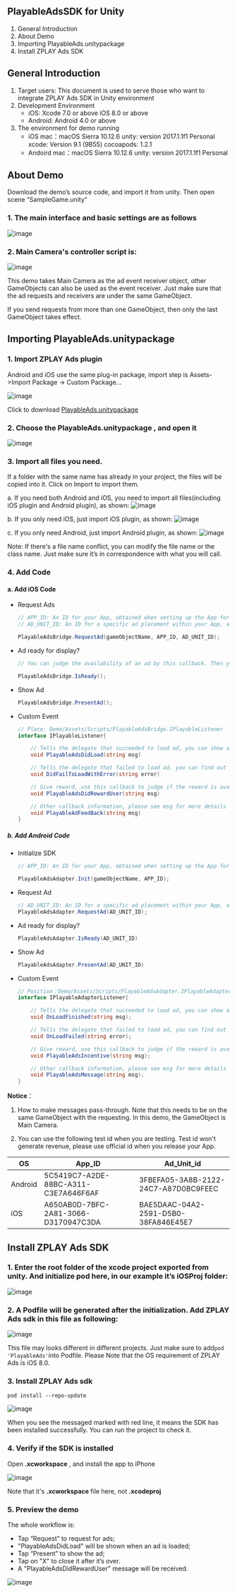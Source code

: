 ## PlayableAdsSDK for Unity
1. General Introduction
2. About Demo
3. Importing PlayableAds.unitypackage
4. Install ZPLAY Ads SDK


## General Introduction
1. Target users: This document is used to serve those who want to integrate ZPLAY Ads SDK in Unity environment
2. Development Environment
    - iOS:
        Xcode 7.0 or above
        iOS 8.0 or above
    - Android:
        Android 4.0 or above
3. The environment for demo running
    - iOS
        mac：macOS Sierra 10.12.6
        unity: version 2017.1.1f1 Personal
        xcode: Version 9.1 (9B55)
        cocoapods: 1.2.1
    - Andoird
        mac：macOS Sierra 10.12.6
        unity: version 2017.1.1f1 Personal

## About Demo
Download the demo’s source code, and import it from unity. Then open scene “SampleGame.unity”

### 1. The main interface and basic settings are as follows
![image](/images/image01.png)

### 2. Main Camera's controller script is:
![image](/images/image02.png)

This demo takes Main Camera as the ad event receiver object, other GameObjects can also be used as the event receiver. Just make sure that the ad requests and receivers are under the same GameObject.

If you send requests from more than one GameObject, then only the last GameObject takes effect.

## Importing PlayableAds.unitypackage
### 1. Import ZPLAY Ads plugin 
Android and iOS use the same plug-in package, import step is Assets->Import Package -> Custom Package...

![image](/images/image03.png)

Click to download [PlayableAds.unitypackage](/PlayableAds.unitypackage)

### 2. Choose the PlayableAds.unitypackage , and open it
![image](/images/image04.png)

### 3. Import all files you need. 
If a folder with the same name has already in your project, the files will be copied into it. Click on Import to import them.

a. If you need both Android and iOS, you need to import all files(including iOS plugin and Android plugin), as shown:
![image](/images/image05.png)

b. If you only need iOS, just import iOS plugin, as shown:
![image](/images/image20.png)

c. If you only need Android, just import Android plugin, as shown:
![image](/images/image21.png)

Note: If there's a file name conflict, you can modify the file name or the class name. Just make sure it’s in correspondence with what you will call.

### 4. Add Code
#### a. Add iOS Code
 - Request Ads
    ``` c#
    // APP_ID: An ID for your App, obtained when setting up the App for monetization within your account on the ZPLAY Ads website.
    // AD_UNIT_ID: An ID for a specific ad placement within your App, as generated for your Apps within your account on the ZPLAY Ads website.

    PlayableAdsBridge.RequestAd(gameObjectName, APP_ID, AD_UNIT_ID);
    ```
 - Ad ready for display?
    ``` c#
    // You can judge the availability of an ad by this callback. Then you’ll be able to manage your game’s settings according to the ad being ready or not.
    
    PlayableAdsBridge.IsReady();
    ```
 - Show Ad
    ``` c#
    PlayableAdsBridge.PresentAd();
    ```
 - Custom Event
    ```c#
    // Place: Demo/Assets/Scripts/PlayableAdsBridge.IPlayableListener
    interface IPlayableListener{

        // Tells the delegate that succeeded to load ad, you can show ad now
        void PlayableAdsDidLoad(string msg)

        // Tells the delegate that failed to load ad, you can find out the reason according error information
        void DidFailToLoadWithError(string error)

        // Give reward, use this callback to judge if the reward is available
        void PlayableAdsDidRewardUser(string msg)

        // Other callback information, please see msg for more details
        void PlayableAdFeedBack(string msg)
    }
    ```

##### b. Add Android Code
 - Initialize SDK
    ``` c#
    // APP_ID: An ID for your App, obtained when setting up the App for monetization within your account on the ZPLAY Ads website.

    PlayableAdsAdapter.Init(gameObjectName, APP_ID);
    ```
 - Request Ad 
    ``` c#
    // AD_UNIT_ID: An ID for a specific ad placement within your App, as generated for your Apps within your account on the ZPLAY Ads website.
    PlayableAdsAdapter.RequestAd(AD_UNIT_ID);
    ```
 - Ad ready for display?
    ``` c#
    PlayableAdsAdapter.IsReady(AD_UNIT_ID)
    ```
 - Show Ad
    ``` c#
    PlayableAdsAdapter.PresentAd(AD_UNIT_ID)
    ```
 - Custom Event
    ``` c#
    // Position：Demo/Assets/Scripts/PlayableAdsAdapter.IPlayableAdapterListener
    interface IPlayableAdapterListener{

        // Tells the delegate that succeeded to load ad, you can show ad now
        void OnLoadFinished(string msg);

        // Tells the delegate that failed to load ad, you can find out the reason according error information
        void OnLoadFailed(string error);

        // Give reward, use this callback to judge if the reward is available
        void PlayableAdsIncentive(string msg);

        // Other callback information, please see msg for more details
        void PlayableAdsMessage(string msg);
    }
    ```
**Notice**：

1. How to make messages pass-through. Note that this needs to be on the same GameObject with the requesting. In this demo, the GameObject is Main Camera.

2. You can use the following test id when you are testing. Test id won't generate revenue, please use official id when you release your App.

|OS|  App_ID  |  Ad_Unit_id|
|--------|----------|------------|
|Android |5C5419C7-A2DE-88BC-A311-C3E7A646F6AF|3FBEFA05-3A8B-2122-24C7-A87D0BC9FEEC|
|iOS|A650AB0D-7BFC-2A81-3066-D3170947C3DA|BAE5DAAC-04A2-2591-D5B0-38FA846E45E7|

## Install ZPLAY Ads SDK

### 1. Enter the root folder of the xcode project exported from unity. And initialize pod here, in our example it’s iOSProj folder:

![image](/images/image14.png)

### 2. A Podfile will be generated after the initialization. Add ZPLAY Ads sdk in this file as following:

![image](/images/image15.png)

This file may looks different in different projects. Just make sure to add```pod 'PlayableAds'```into Podfile. 
Please Note that the OS requirement of ZPLAY Ads is iOS 8.0.

### 3. Install ZPLAY Ads sdk
```
pod install --repo-update
```
![image](/images/image16.png)

When you see the messaged marked with red line, it means the SDK has been installed successfully. You can run the project to check it. 

### 4. Verify if the SDK is installed
Open  **.xcworkspace** , and install the app to iPhone

![image](/images/image17.png)

Note that it's **.xcworkspace** file here, not **.xcodeproj**

### 5. Preview the demo

The whole workflow is:
* Tap “Request” to request for ads; 
* "PlayableAdsDidLoad" will be shown when an ad is loaded; 
* Tap “Present” to show the ad; 
* Tap on "X" to close it after it’s over. 
* A "PlayableAdsDidRewardUser" message will be received.

![image](/images/image19.jpg)
